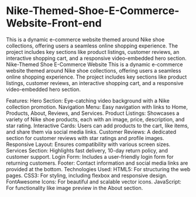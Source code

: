 # Nike-Themed-Shoe-E-Commerce-Website-Front-end
This is a dynamic e-commerce website themed around Nike shoe collections, offering users a seamless online shopping experience. The project includes key sections like product listings, customer reviews, an interactive shopping cart, and a responsive video-embedded hero section. 
Nike-Themed Shoe E-Commerce Website
This is a dynamic e-commerce website themed around Nike shoe collections, offering users a seamless online shopping experience. The project includes key sections like product listings, customer reviews, an interactive shopping cart, and a responsive video-embedded hero section.

Features:
Hero Section: Eye-catching video background with a Nike collection promotion.
Navigation Menu: Easy navigation with links to Home, Products, About, Reviews, and Services.
Product Listings: Showcases a variety of Nike shoe products, each with an image, price, description, and star rating.
Interactive Cards: Users can add products to the cart, like items, and share them via social media links.
Customer Reviews: A dedicated section for customer reviews with star ratings and profile images.
Responsive Layout: Ensures compatibility with various screen sizes.
Services Section: Highlights fast delivery, 10-day return policy, and customer support.
Login Form: Includes a user-friendly login form for returning customers.
Footer: Contact information and social media links are provided at the bottom.
Technologies Used:
HTML5: For structuring the web pages.
CSS3: For styling, including flexbox and responsive design.
FontAwesome Icons: For beautiful and scalable vector icons.
JavaScript: For functionality like image preview in the About section.
